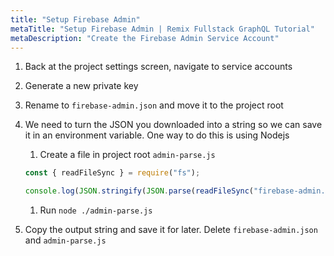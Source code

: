 ```yaml
---
title: "Setup Firebase Admin"
metaTitle: "Setup Firebase Admin | Remix Fullstack GraphQL Tutorial"
metaDescription: "Create the Firebase Admin Service Account"
---
```


1. Back at the project settings screen, navigate to service accounts

1. Generate a new private key

1. Rename to `firebase-admin.json` and move it to the project root

1. We need to turn the JSON you downloaded into a string so we can save it in an environment variable. One way to do this is using Nodejs

   1. Create a file in project root `admin-parse.js`

   ```javascript
   const { readFileSync } = require("fs");

   console.log(JSON.stringify(JSON.parse(readFileSync("firebase-admin.json"))));
   ```

   1. Run `node ./admin-parse.js`

1. Copy the output string and save it for later. Delete `firebase-admin.json` and `admin-parse.js`
